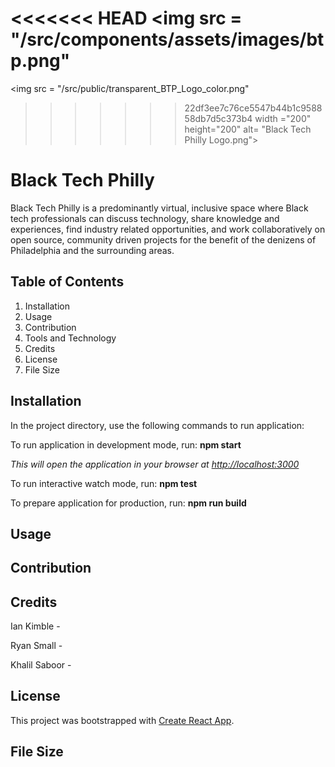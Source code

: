 <<<<<<< HEAD
<img src = "/src/components/assets/images/btp.png" 
=======
<!-- <img src = "/client/src/components/assets/images/btp.png"
width ="200" height="200" alt= "Black Tech Philly Logo.png"> -->

<img src = "/src/public/transparent_BTP_Logo_color.png" 
>>>>>>> 22df3ee7c76ce5547b44b1c958858db7d5c373b4
width ="200" height="200" alt= "Black Tech Philly Logo.png">

# Black Tech Philly

Black Tech Philly is a predominantly virtual, inclusive space where Black tech professionals can discuss technology, share knowledge and experiences, find industry related opportunities, and work collaboratively on open source, community driven projects for the benefit of the denizens of Philadelphia and the surrounding areas.

## Table of Contents

1. Installation
2. Usage
3. Contribution
4. Tools and Technology
5. Credits
6. License
7. File Size

## Installation

In the project directory, use the following commands to run application:

To run application in development mode, run: **npm start**

_This will open the application in your browser at [http://localhost:3000](http://localhost:3000)_

To run interactive watch mode, run: **npm test**

To prepare application for production, run: **npm run build**

## Usage

## Contribution

## Credits

Ian Kimble -

Ryan Small -

Khalil Saboor -

## License

This project was bootstrapped with [Create React App](https://github.com/facebook/create-react-app).

## File Size
